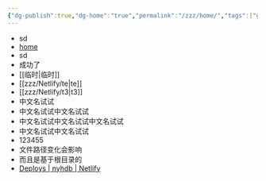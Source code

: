 ```yaml
---
{"dg-publish":true,"dg-home":"true","permalink":"/zzz/home/","tags":["gardenEntry"],"dgPassFrontmatter":true,"noteIcon":""}
---
```


- sd
- [home](https://nyhdb.netlify.app/)
- sd
- 成功了
- [[临时\|临时]]
- [[zzz/Netlify/te\|te]]
- [[zzz/Netlify/t3\|t3]]
- 中文名试试
- 中文名试试中文名试试
- 中文名试试中文名试试中文名试试
- 中文名试试中文名试试
- 123455
- 文件路径变化会影响
- 而且是基于根目录的
- [Deploys | nyhdb | Netlify](https://app.netlify.com/sites/nyhdb/deploys)
